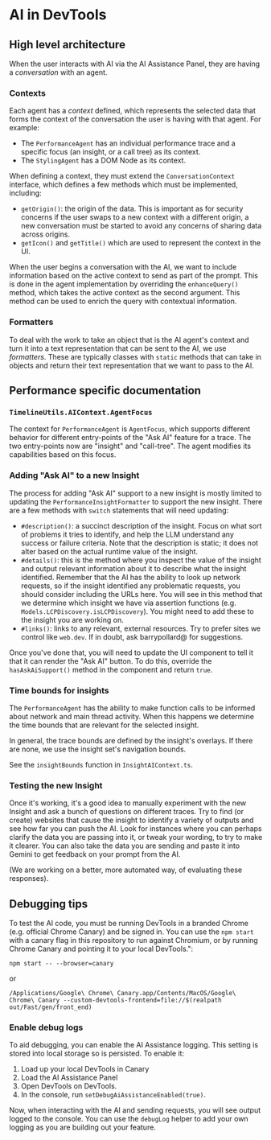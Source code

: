 # AI in DevTools

## High level architecture

When the user interacts with AI via the AI Assistance Panel, they are having a _conversation_ with an agent.

### Contexts

Each agent has a _context_ defined, which represents the selected data that forms the context of the conversation the user is having with that agent. For example:

- The `PerformanceAgent` has an individual performance trace and a specific focus (an insight, or a call tree) as its context.
- The `StylingAgent` has a DOM Node as its context.

When defining a context, they must extend the `ConversationContext` interface, which defines a few methods which must be implemented, including:

- `getOrigin()`: the origin of the data. This is important as for security concerns if the user swaps to a new context with a different origin, a new conversation must be started to avoid any concerns of sharing data across origins.
- `getIcon()` and `getTitle()` which are used to represent the context in the UI.

When the user begins a conversation with the AI, we want to include information based on the active context to send as part of the prompt. This is done in the agent implementation by overriding the `enhanceQuery()` method, which takes the active context as the second argument. This method can be used to enrich the query with contextual information.

### Formatters

To deal with the work to take an object that is the AI agent's context and turn it into a text representation that can be sent to the AI, we use _formatters_. These are typically classes with `static` methods that can take in objects and return their text representation that we want to pass to the AI.

## Performance specific documentation

### `TimelineUtils.AIContext.AgentFocus`

The context for `PerformanceAgent` is `AgentFocus`, which supports different behavior for different entry-points of the "Ask AI" feature for a trace. The two entry-points now are "insight" and "call-tree". The agent modifies its capabilities based on this focus.

### Adding "Ask AI" to a new Insight

The process for adding "Ask AI" support to a new insight is mostly limited to updating the `PerformanceInsightFormatter` to support the new insight. There are a few methods with `switch` statements that will need updating:

- `#description()`: a succinct description of the insight. Focus on what sort of problems it tries to identify, and help the LLM understand any success or failure criteria. Note that the description is static; it does not alter based on the actual runtime value of the insight.
- `#details()`: this is the method where you inspect the value of the insight and output relevant information about it to describe what the insight identified. Remember that the AI has the ability to look up network requests, so if the insight identified any problematic requests, you should consider including the URLs here. You will see in this method that we determine which insight we have via assertion functions (e.g. `Models.LCPDiscovery.isLCPDiscovery`). You might need to add these to the insight you are working on.
- `#links()`: links to any relevant, external resources. Try to prefer sites we control like `web.dev`. If in doubt, ask barrypollard@ for suggestions.

Once you've done that, you will need to update the UI component to tell it that it can render the "Ask AI" button. To do this, override the `hasAskAiSupport()` method in the component and return `true`.

### Time bounds for insights

The `PerformanceAgent` has the ability to make function calls to be informed about network and main thread activity. When this happens we determine the time bounds that are relevant for the selected insight.

In general, the trace bounds are defined by the insight's overlays. If there are none, we use the insight set's navigation bounds.

See the `insightBounds` function in `InsightAIContext.ts`.


### Testing the new Insight

Once it's working, it's a good idea to manually experiment with the new Insight and ask a bunch of questions on different traces. Try to find (or create) websites that cause the insight to identify a variety of outputs and see how far you can push the AI. Look for instances where you can perhaps clarify the data you are passing into it, or tweak your wording, to try to make it clearer. You can also take the data you are sending and paste it into Gemini to get feedback on your prompt from the AI.

(We are working on a better, more automated way, of evaluating these responses).

## Debugging tips

To test the AI code, you must be running DevTools in a branded Chrome (e.g. official Chrome Canary) and be signed in. You can use the `npm start` with a canary flag in this repository to run against Chromium, or by running Chrome Canary and pointing it to your local DevTools.":

```
npm start -- --browser=canary
```

or

```
/Applications/Google\ Chrome\ Canary.app/Contents/MacOS/Google\ Chrome\ Canary --custom-devtools-frontend=file://$(realpath out/Fast/gen/front_end)
```

### Enable debug logs

To aid debugging, you can enable the AI Assistance logging. This setting is stored into local storage so is persisted. To enable it:

1. Load up your local DevTools in Canary
2. Load the AI Assistance Panel
3. Open DevTools on DevTools.
4. In the console, run `setDebugAiAssistanceEnabled(true)`.

Now, when interacting with the AI and sending requests, you will see output logged to the console. You can use the `debugLog` helper to add your own logging as you are building out your feature.
